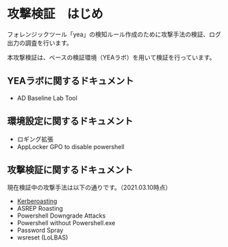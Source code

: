 # 攻撃検証　はじめ

フォレンジックツール「yea」の検知ルール作成のために攻撃手法の検証、ログ出力の調査を行います。

本攻撃検証は、ベースの検証環境（YEAラボ）を用いて検証を行っています。

YEAラボに関するドキュメント
-------------
- AD Baseline Lab Tool


環境設定に関するドキュメント
-------------
- ロギング拡張
- AppLocker GPO to disable powershell


攻撃検証に関するドキュメント
-------------
現在検証中の攻撃手法は以下の通りです。（2021.03.10時点）

- [Kerberoasting](attack/kerberoasting.md)
- ASREP Roasting
- Powershell Downgrade Attacks
- Powershell without Powershell.exe
- Password Spray
- wsreset (LoLBAS)

